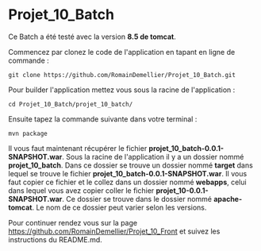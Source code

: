 # Projet_10_Batch

Ce Batch a été testé avec la version **8.5 de tomcat**.

Commencez par clonez le code de l'application en tapant en ligne de commande :
```
git clone https://github.com/RomainDemellier/Projet_10_Batch.git
```

Pour builder l'application mettez vous sous la racine de l'application :
``` 
cd Projet_10_Batch/projet_10_batch/
```
Ensuite tapez la commande suivante dans votre terminal :
```
mvn package
```
Il vous faut maintenant récupérer le fichier **projet_10_batch-0.0.1-SNAPSHOT.war**. Sous la racine de l'application il y a un dossier nommé **projet_10_batch**. Dans ce dossier se trouve un dossier nommé **target** dans lequel se trouve le fichier **projet_10_batch-0.0.1-SNAPSHOT.war**. Il vous faut copier ce fichier et le collez dans un dossier nommé **webapps**, celui dans lequel vous avez copier coller le fichier **projet_10-0.0.1-SNAPSHOT.war**. Ce dossier se trouve dans le dossier nommé **apache-tomcat**. Le nom de ce dossier peut varier selon les versions.

Pour continuer rendez vous sur la page https://github.com/RomainDemellier/Projet_10_Front et suivez les instructions du README.md.
